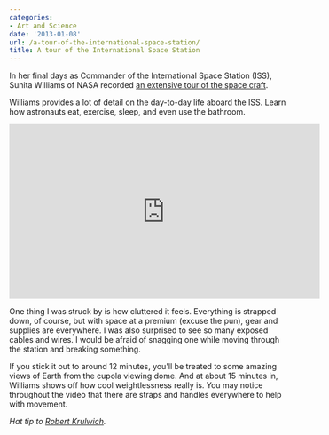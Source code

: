 ```yaml
---
categories:
- Art and Science
date: '2013-01-08'
url: /a-tour-of-the-international-space-station/
title: A tour of the International Space Station
---
```


In her final days as Commander of the International Space Station (ISS), Sunita Williams of NASA recorded <a href="https://www.youtube.com/watch?v=doN4t5NKW-k">an extensive tour of the space craft</a>.

Williams provides a lot of detail on the day-to-day life aboard the ISS. Learn how astronauts eat, exercise, sleep, and even use the bathroom.

<div class="fluid-vids"><iframe width="560" height="315" src="https://www.youtube.com/embed/doN4t5NKW-k?rel=0" frameborder="0" allowfullscreen></iframe></div>

One thing I was struck by is how cluttered it feels. Everything is strapped down, of course, but with space at a premium (excuse the pun), gear and supplies are everywhere. I was also surprised to see so many exposed cables and wires. I would be afraid of snagging one while moving through the station and breaking something.

If you stick it out to around 12 minutes, you'll be treated to some amazing views of Earth from the cupola viewing dome. And at about 15 minutes in, Williams shows off how cool weightlessness really is. You may notice throughout the video that there are straps and handles everywhere to help with movement.

<em>Hat tip to <a href="http://www.npr.org/blogs/krulwich/2013/01/03/168537433/big-hair-no-sitting-velcroed-to-your-pillow-what-it-s-like-to-live-weightlessly?ft=1&amp;f=5500502">Robert Krulwich</a>.</em>